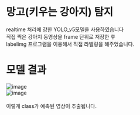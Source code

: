 # 망고(키우는 강아지) 탐지

realtime 처리에 강한 YOLO_v5모델을 사용하였습니다<br>
직접 찍은 강아지 동영상을 frame 단위로 저장한 후<br>
labelimg 프로그램을 이용해서 직접 라벨링을 해주었습니다.<br>

# 모델 결과
![image](https://user-images.githubusercontent.com/110826668/215543321-ca5ffeba-e839-46b9-b9f4-f5df0e29fdd8.png)
<br>
![image](https://user-images.githubusercontent.com/110826668/215543457-c8389917-aade-4cb0-aedb-371d957a0bd3.png)
<br><br>
이렇게 class가 예측된 영상이 추출됩니다.
